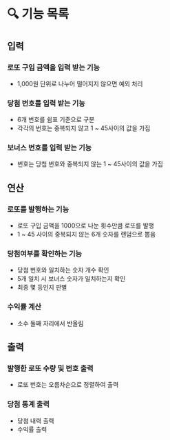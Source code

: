 # 🔍 기능 목록

## 입력

### 로또 구입 금액을 입력 받는 기능
- 1,000원 단위로 나누어 떨어지지 않으면 예외 처리
  
### 당첨 번호를 입력 받는 기능
 - 6개 번호를 쉼표 기준으로 구분
 - 각각의 번호는 중복되지 않고 1 ~ 45사이의 값을 가짐

### 보너스 번호를 입력 받는 기능
 - 번호는 당첨 번호와 중복되지 않는 1 ~ 45사이의 값을 가짐


## 연산

### 로또를 발행하는 기능
- 로또 구입 금액을 1000으로 나눈 횟수만큼 로또를 발행
- 1 ~ 45 사이의 중복되지 않는 6개 숫자를 랜덤으로 뽑음

### 당첨여부를 확인하는 기능
 - 당첨 번호와 일치하는 숫자 개수 확인
 - 5개 일치 시 보너스 숫자가 일치하는지 확인
 - 최종 몇 등인지 판별

### 수익률 계산
  - 소수 둘째 자리에서 반올림


## 출력

### 발행한 로또 수량 및 번호 출력 
 - 로또 번호는 오름차순으로 정렬하여 출력

### 당첨 통계 출력
 - 당첨 내력 출력
 - 수익률 출력
